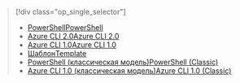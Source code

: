 > [!div class="op_single_selector"]
> * [<span data-ttu-id="63ddd-101">PowerShell</span><span class="sxs-lookup"><span data-stu-id="63ddd-101">PowerShell</span></span>](../articles/virtual-network/virtual-network-deploy-multinic-arm-ps.md)
> * [<span data-ttu-id="63ddd-102">Azure CLI 2.0</span><span class="sxs-lookup"><span data-stu-id="63ddd-102">Azure CLI 2.0</span></span>](../articles/virtual-network/virtual-network-deploy-multinic-arm-cli.md)
> * [<span data-ttu-id="63ddd-103">Azure CLI 1.0</span><span class="sxs-lookup"><span data-stu-id="63ddd-103">Azure CLI 1.0</span></span>](../articles/virtual-network/virtual-network-deploy-multinic-cli-nodejs.md)
> * [<span data-ttu-id="63ddd-104">Шаблон</span><span class="sxs-lookup"><span data-stu-id="63ddd-104">Template</span></span>](../articles/virtual-network/virtual-network-deploy-multinic-arm-template.md)
> * [<span data-ttu-id="63ddd-105">PowerShell (классическая модель)</span><span class="sxs-lookup"><span data-stu-id="63ddd-105">PowerShell (Classic)</span></span>](../articles/virtual-network/virtual-network-deploy-multinic-classic-ps.md)
> * [<span data-ttu-id="63ddd-106">Azure CLI 1.0 (классическая модель)</span><span class="sxs-lookup"><span data-stu-id="63ddd-106">Azure CLI 1.0 (Classic)</span></span>](../articles/virtual-network/virtual-network-deploy-multinic-classic-cli.md)